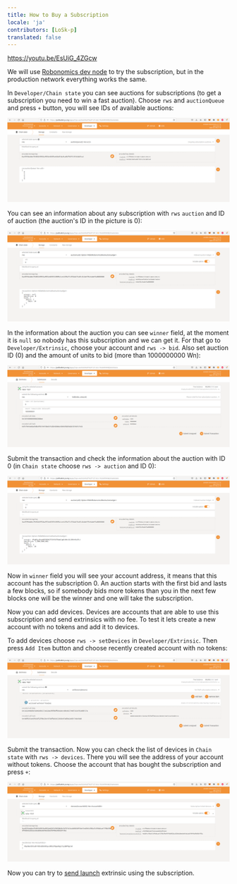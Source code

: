 ```yaml
---
title: How to Buy a Subscription 
locale: 'ja' 
contributors: [LoSk-p]
translated: false
---
```


https://youtu.be/EsUiG_4ZGcw

We will use [Robonomics dev node](/docs/run-dev-node) to try the subscription, but in the production network everything works the same. 

In `Developer/Chain state` you can see auctions for subscriptions (to get a subscription you need to win a fast auction). Choose `rws` and `auctionQueue` and press `+` button, you will see IDs of available auctions:

![queue](./images/dev-node/queue.png)

You can see an information about any subscription with `rws` `auction` and ID of auction (the auction's ID in the picture is 0):

![auction](./images/dev-node/auction.png)

In the information about the auction you can see `winner` field, at the moment it is `null` so nobody has this subscription and we can get it. For that go to `Developer/Extrinsic`, choose your account and `rws -> bid`. Also set auction ID (0) and the amount of units to bid (more than 1000000000 Wn):

![bid](./images/dev-node/bid.png)

Submit the transaction and check the information about the auction with ID 0 (in `Chain state` choose `rws -> auction` and ID 0):

![win](./images/dev-node/auc_win.png)

Now in `winner` field you will see your account address, it means that this account has the subscription 0. An auction starts with the first bid and lasts a few blocks, so if somebody bids more tokens than you in the next few blocks one will be the winner and one will take the subscription.

Now you can add devices. Devices are accounts that are able to use this subscription and send extrinsics with no fee. To test it lets create a new account with no tokens and add it to devices. 

To add devices choose `rws -> setDevices` in `Developer/Extrinsic`. Then press `Add Item` button and choose recently created account with no tokens:

![set_devices](./images/dev-node/set_devices.png)

Submit the transaction. Now you can check the list of devices in `Chain state` with `rws -> devices`. There you will see the address of your account without tokens. Choose the account that has bought the subscription and press `+`:

![devices](./images/dev-node/devices.png)

Now you can try to [send launch](/docs/subscription-launch) extrinsic using the subscription.